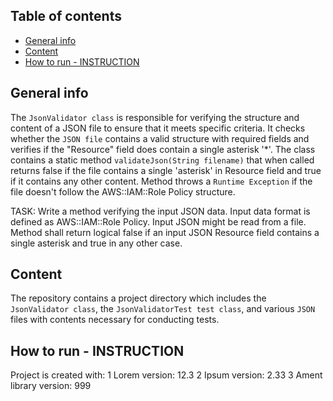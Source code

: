 ## Table of contents
* [General info](#general-info)
* [Content](#content)
* [How to run - INSTRUCTION](#how-to-run---instruction)

## General info
The `JsonValidator class` is responsible for verifying the structure and content of a JSON file to ensure that it meets specific criteria. It checks whether the `JSON file` contains a valid structure with required fields and verifies if the "Resource" field does contain a single asterisk '*'. The class contains a static method `validateJson(String filename)` that when called returns false if the file contains a single 'asterisk' in Resource field and true if it contains any other content. Method throws a `Runtime Exception` if the file doesn't follow the AWS::IAM::Role Policy structure.

TASK:
Write a method verifying the input JSON data. Input data format is defined as AWS::IAM::Role Policy. Input JSON might be read from a file.
Method shall return logical false if an input JSON Resource field contains a single asterisk and true in any other case. 

## Content
The repository contains a project directory which includes the `JsonValidator class`, the `JsonValidatorTest test class`, and various `JSON` files with contents necessary for conducting tests.

## How to run - INSTRUCTION
Project is created with:
1 Lorem version: 12.3
2 Ipsum version: 2.33
3 Ament library version: 999

  
